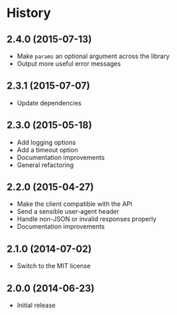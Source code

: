 
# History

## 2.4.0 (2015-07-13)

  * Make `params` an optional argument across the library
  * Output more useful error messages

## 2.3.1 (2015-07-07)

  * Update dependencies

## 2.3.0 (2015-05-18)

  * Add logging options
  * Add a timeout option
  * Documentation improvements
  * General refactoring

## 2.2.0 (2015-04-27)

  * Make the client compatible with the API
  * Send a sensible user-agent header
  * Handle non-JSON or invalid responses properly
  * Documentation improvements

## 2.1.0 (2014-07-02)

  * Switch to the MIT license

## 2.0.0 (2014-06-23)

  * Initial release
